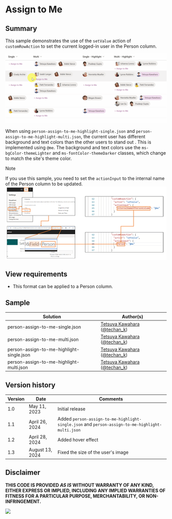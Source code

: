 # Assign to Me

## Summary

This sample demonstrates the use of the `setValue` action of `customRowAction` to set the current logged-in user in the Person column.

![screenshot of the sample](./assets/screenshot.gif)

When using `person-assign-to-me-highlight-single.json` and `person-assign-to-me-highlight-multi.json`, the current user has different background and text colors than the other users to stand out . This is implemented using `@me`. The background and text colors use the `ms-bgColor-themeLighter` and `ms-fontColor-themeDarker` classes, which change to match the site's theme color.

> [!NOTE]  
> If you use this sample, you need to set the `actionInput` to the internal name of the Person column to be updated.  
> ![screenshot of the json setting](./assets/json-setting.png)

## View requirements
- This format can be applied to a Person column.

## Sample

Solution|Author(s)
--------|---------
person-assign-to-me-single.json | [Tetsuya Kawahara](https://github.com/tecchan1107) ([@techan_k](https://twitter.com/techan_k))
person-assign-to-me-multi.json | [Tetsuya Kawahara](https://github.com/tecchan1107) ([@techan_k](https://twitter.com/techan_k))
person-assign-to-me-highlight-single.json | [Tetsuya Kawahara](https://github.com/tecchan1107) ([@techan_k](https://twitter.com/techan_k))
person-assign-to-me-highlight-multi.json | [Tetsuya Kawahara](https://github.com/tecchan1107) ([@techan_k](https://twitter.com/techan_k))

## Version history

Version |Date         |Comments
--------|-------------|--------
1.0     |May 11, 2023 |Initial release
1.1     |April 26, 2024 |Added `person-assign-to-me-highlight-single.json` and `person-assign-to-me-highlight-multi.json`
1.2     |April 28, 2024 |Added hover effect
1.3     |August 13, 2024 |Fixed the size of the user's image

## Disclaimer
**THIS CODE IS PROVIDED *AS IS* WITHOUT WARRANTY OF ANY KIND, EITHER EXPRESS OR IMPLIED, INCLUDING ANY IMPLIED WARRANTIES OF FITNESS FOR A PARTICULAR PURPOSE, MERCHANTABILITY, OR NON-INFRINGEMENT.**

<img src="https://pnptelemetry.azurewebsites.net/list-formatting/column-samples/person-assign-to-me" />
